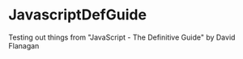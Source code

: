 JavascriptDefGuide
==================

Testing out things from "JavaScript - The Definitive Guide" by David Flanagan
